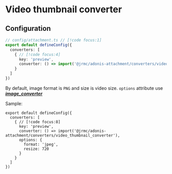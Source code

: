 
# Video thumbnail converter

<!--@include: ../partials/install-video.md-->


## Configuration

```typescript
// config/attachment.ts // [!code focus:1]
export default defineConfig({
  converters: [
    { // [!code focus:4]
      key: 'preview',
      converter: () => import('@jrmc/adonis-attachment/converters/video_thumbnail_converter'),
    }
  ]
})
```

By default, image format is `PNG` and size is video size. `options` attribute use ***[image_converter](/guide/converters/image)***

Sample:

```typescript{6-9}
export default defineConfig({
  converters: [
    { // [!code focus:8]
      key: 'preview',
      converter: () => import('@jrmc/adonis-attachment/converters/video_thumbnail_converter'),
      options: {
        format: 'jpeg',
        resize: 720
      }
    }
  ]
})
```
